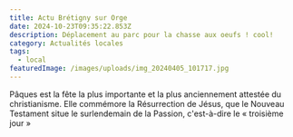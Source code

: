 ```yaml
---
title: Actu Brétigny sur Orge
date: 2024-10-23T09:35:22.853Z
description: Déplacement au parc pour la chasse aux oeufs ! cool!
category: Actualités locales
tags:
  - local
featuredImage: /images/uploads/img_20240405_101717.jpg
---
```

Pâques est la fête la plus importante et la plus anciennement attestée du christianisme. Elle commémore la Résurrection de Jésus, que le Nouveau Testament situe le surlendemain de la Passion, c'est-à-dire le « troisième jour »